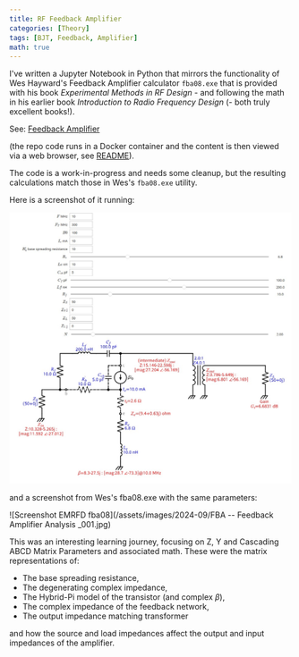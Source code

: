 ```yaml
---
title: RF Feedback Amplifier
categories: [Theory]
tags: [BJT, Feedback, Amplifier]
math: true
---
```


I've written a Jupyter Notebook in Python that mirrors the functionality of Wes Hayward's Feedback Amplifier calculator
`fba08.exe` that is provided with his book _Experimental Methods in RF Design_ - and following the math in his earlier book _Introduction to Radio Frequency Design_ (- both truly excellent books!).

See: [Feedback Amplifier](https://github.com/M0YCX/ycx_rf_notebooks/blob/master/Amplifiers/feedback/Feedback%20Amplifier.ipynb)

(the repo code runs in a Docker container and the content is then viewed via a web browser, see [README](https://github.com/M0YCX/ycx_rf_notebooks/blob/master/README.md)).

The code is a work-in-progress and needs some cleanup, but the resulting calculations match those in Wes's `fba08.exe` utility.

Here is a screenshot of it running:

![Screenshot Feedback Amplifier Notebook](/assets/images/2024-09/fba_notebook_screenshot.jpg)

and a screenshot from Wes's fba08.exe with the same parameters:

![Screenshot EMRFD fba08](/assets/images/2024-09/FBA -- Feedback Amplifier Analysis _001.jpg)

This was an interesting learning journey, focusing on Z, Y and Cascading ABCD Matrix Parameters and associated math.
These were the matrix representations of:

* The base spreading resistance,
* The degenerating complex impedance,
* The Hybrid-Pi model of the transistor (and complex $\beta$),
* The complex impedance of the feedback network,
* The output impedance matching transformer

and how the source and load impedances affect the output and input impedances of the amplifier.
